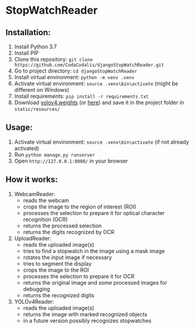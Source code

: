 # StopWatchReader

## Installation:

1. Install Python 3.7
2. Install PIP
3. Clone this repository: `git clone https://github.com/CodaCodalis/djangoStopWatchReader.git`
4. Go to project directory: `cd djangoStopWatchReader`
5. Install virtual environment: `python -m venv .venv`
6. Activate virtual environment: `source .venv\bin\activate` (might be different on Windows)
7. Install requirements: `pip install -r requirements.txt`
8. Download [yolov4.weights](https://github.com/AlexeyAB/darknet/releases/download/darknet_yolo_v3_optimal/yolov4.weights) (or [here](https://drive.google.com/open?id=1cewMfusmPjYWbrnuJRuKhPMwRe_b9PaT)) and save it in the project folder in `static/resources/`

## Usage:

1. Activate virtual environment: `source .venv\bin\activate` (if not already activated)
2. Run `python manage.py runserver`
3. Open `http://127.0.0.1:8000/` in your browser

## How it works:
1. WebcamReader: 
    - reads the webcam
    - crops the image to the region of interest (ROI)
    - processes the selection to prepare it for optical character recognition (OCR)
    - returns the processed selection
    - returns the digits recognized by OCR
2. UploadReader: 
    - reads the uploaded image(s)
    - tries to find a stopwatch in the image using a mask image
    - rotates the input image if necessary
    - tries to segment the display
    - crops the image to the ROI
    - processes the selection to prepare it for OCR
    - returns the original image and some processed images for debugging
    - returns the recognized digits
3. YOLOv4Reader:
    - reads the uploaded image(s)
    - returns the image with marked recognized objects 
    - in a future version possibly recognizes stopwatches